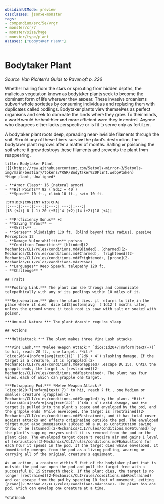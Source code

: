```yaml
---
obsidianUIMode: preview
cssclasses: json5e-monster
tags:
- compendium/src/5e/vrgr
- monster/cr/7
- monster/size/huge
- monster/type/plant
aliases: ["Bodytaker Plant"]
---
```

# Bodytaker Plant
*Source: Van Richten's Guide to Ravenloft p. 226*  

Whether hailing from the stars or sprouting from hidden depths, the malicious vegetation known as bodytaker plants seek to become the dominant form of life wherever they appear. These invasive organisms subvert whole societies by consuming individuals and replacing them with duplicates called podlings. Bodytaker plants view themselves as perfect organisms and seek to dominate the lands where they grow. To their minds, a world would be healthier and more efficient were they in control. Anyone who disagrees either lacks perspective or is fit to serve only as fertilizer.

A bodytaker plant roots deep, spreading near-invisible filaments through the soil. Should any of these fibers survive the plant's destruction, the bodytaker plant regrows after a matter of months. Salting or poisoning the soil where it grew destroys these filaments and prevents the plant from reappearing.

```ad-statblock
title: Bodytaker Plant
![](https://raw.githubusercontent.com/5etools-mirror-3/5etools-img/main/bestiary/tokens/VRGR/Bodytaker%20Plant.webp#token)
*Huge plant, Unaligned*

- **Armor Class** 16 (natural armor)
- **Hit Points** 92 (`8d12 + 40`)
- **Speed** 10 ft., climb 10 ft., swim 10 ft.

|STR|DEX|CON|INT|WIS|CHA|
|:---:|:---:|:---:|:---:|:---:|:---:|
|18 (+4)| 8 (-1)|20 (+5)|14 (+2)|14 (+2)|18 (+4)|

- **Proficiency Bonus** +3
- **Saving Throws** ⏤
- **Skills** ⏤
- **Senses** blindsight 120 ft. (blind beyond this radius), passive Perception 12
- **Damage Vulnerabilities** poison
- **Condition Immunities** [blinded](2-Mechanics/CLI/rules/conditions.md#Blinded), [charmed](2-Mechanics/CLI/rules/conditions.md#Charmed), [frightened](2-Mechanics/CLI/rules/conditions.md#Frightened), [prone](2-Mechanics/CLI/rules/conditions.md#Prone)
- **Languages** Deep Speech, telepathy 120 ft.
- **Challenge** 7

## Traits

***Podling Link.*** The plant can see through and communicate telepathically with any of its podlings within 10 miles of it.

***Rejuvenation.*** When the plant dies, it returns to life in the place where it died `dice:1d12|noform|avg` (`1d12`) months later, unless the ground where it took root is sown with salt or soaked with poison.

***Unusual Nature.*** The plant doesn't require sleep.

## Actions

***Multiattack.*** The plant makes three Vine Lash attacks.

***Vine Lash.*** *Melee Weapon Attack:* `dice:1d20+7|noform|text(+7)` to hit, reach 20 ft., one target. *Hit:* `dice:2d6+4|noform|avg|text(11)` (`2d6 + 4`) slashing damage. If the target is a creature, it is [grappled](2-Mechanics/CLI/rules/conditions.md#Grappled) (escape DC 15). Until the grapple ends, the target is [restrained](2-Mechanics/CLI/rules/conditions.md#Restrained). The plant has four vines, each of which can grapple one target.

***Entrapping Pod.*** *Melee Weapon Attack:* `dice:1d20+7|noform|text(+7)` to hit, reach 5 ft., one Medium or smaller creature [grappled](2-Mechanics/CLI/rules/conditions.md#Grappled) by the plant. *Hit:* `dice:4d8+4|noform|avg|text(22)` (`4d8 + 4`) acid damage, and the target is pulled into the plant's space and enveloped by the pod, and the grapple ends. While enveloped, the target is [restrained](2-Mechanics/CLI/rules/conditions.md#Restrained), and it has total cover against attacks and effects originating outside the pod. The enveloped target must also immediately succeed on a DC 16 Constitution saving throw or be [stunned](2-Mechanics/CLI/rules/conditions.md#Stunned) by the plant's sapping enzymes until it is removed from the pod or the plant dies. The enveloped target doesn't require air and gains 1 level of [exhaustion](2-Mechanics/CLI/rules/conditions.md#Exhaustion) for each hour it spends in the pod. If the target dies while enveloped, it immediately emerges from the pod as a living podling, wearing or carrying all of the original creature's equipment.

As an action, a creature within 5 feet of the bodytaker plant that is outside the pod can open the pod and pull the target free with a successful DC 15 Strength check. If the plant dies, the target is no longer [restrained](2-Mechanics/CLI/rules/conditions.md#Restrained) and can escape from the pod by spending 10 feet of movement, exiting [prone](2-Mechanics/CLI/rules/conditions.md#Prone). The plant has one pod, which can envelop one creature at a time.
```
^statblock